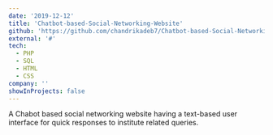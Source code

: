 ```yaml
---
date: '2019-12-12'
title: 'Chatbot-based-Social-Networking-Website'
github: 'https://github.com/chandrikadeb7/Chatbot-based-Social-Networking-Website'
external: '#'
tech:
  - PHP
  - SQL
  - HTML
  - CSS
company: ''
showInProjects: false
---
```


A Chabot based social networking website having a text-based user interface for quick responses to institute related queries.
